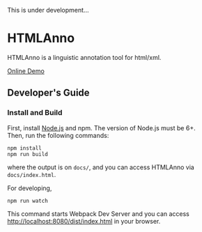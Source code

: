 This is under development...

# HTMLAnno
HTMLAnno is a linguistic annotation tool for html/xml.

[Online Demo](https://paperai.github.io/htmlanno/)

## Developer's Guide

### Install and Build
First, install [Node.js](https://nodejs.org/) and npm. The version of Node.js must be 6+.  
Then, run the following commands:
```
npm install
npm run build
```
where the output is on `docs/`, and you can access HTMLAnno via `docs/index.html`.  

For developing,
```
npm run watch
```
This command starts Webpack Dev Server and you can access [http://localhost:8080/dist/index.html](http://localhost:8080/dist/index.html) in your browser.
